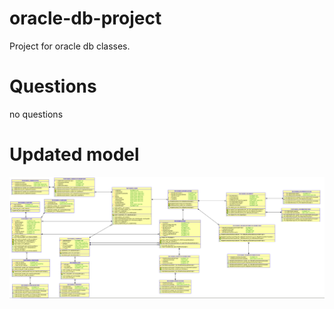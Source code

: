 # oracle-db-project
Project for oracle db classes.
# Questions
no questions
# Updated model
![alt text](model.png "Model")
